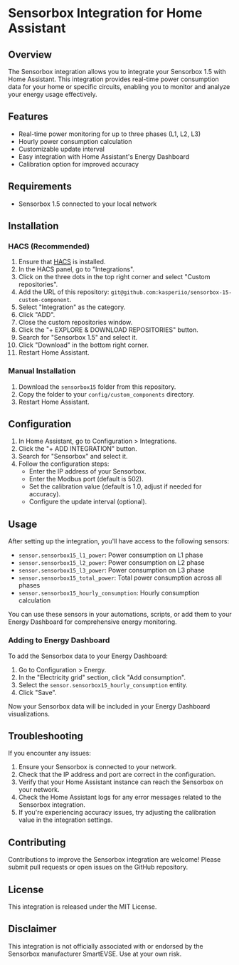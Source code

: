 # Sensorbox Integration for Home Assistant

## Overview

The Sensorbox integration allows you to integrate your Sensorbox 1.5 with Home Assistant. This integration provides real-time power consumption data for your home or specific circuits, enabling you to monitor and analyze your energy usage effectively.

## Features

- Real-time power monitoring for up to three phases (L1, L2, L3)
- Hourly power consumption calculation
- Customizable update interval
- Easy integration with Home Assistant's Energy Dashboard
- Calibration option for improved accuracy

## Requirements

- Sensorbox 1.5 connected to your local network

## Installation

### HACS (Recommended)

1. Ensure that [HACS](https://hacs.xyz/) is installed.
2. In the HACS panel, go to "Integrations".
3. Click on the three dots in the top right corner and select "Custom repositories".
4. Add the URL of this repository: `git@github.com:kasperiio/sensorbox-15-custom-component`.
5. Select "Integration" as the category.
6. Click "ADD".
7. Close the custom repositories window.
8. Click the "+ EXPLORE & DOWNLOAD REPOSITORIES" button.
9. Search for "Sensorbox 1.5" and select it.
10. Click "Download" in the bottom right corner.
11. Restart Home Assistant.

### Manual Installation

1. Download the `sensorbox15` folder from this repository.
2. Copy the folder to your `config/custom_components` directory.
3. Restart Home Assistant.

## Configuration

1. In Home Assistant, go to Configuration > Integrations.
2. Click the "+ ADD INTEGRATION" button.
3. Search for "Sensorbox" and select it.
4. Follow the configuration steps:
   - Enter the IP address of your Sensorbox.
   - Enter the Modbus port (default is 502).
   - Set the calibration value (default is 1.0, adjust if needed for accuracy).
   - Configure the update interval (optional).

## Usage

After setting up the integration, you'll have access to the following sensors:

- `sensor.sensorbox15_l1_power`: Power consumption on L1 phase
- `sensor.sensorbox15_l2_power`: Power consumption on L2 phase
- `sensor.sensorbox15_l3_power`: Power consumption on L3 phase
- `sensor.sensorbox15_total_power`: Total power consumption across all phases
- `sensor.sensorbox15_hourly_consumption`: Hourly consumption calculation

You can use these sensors in your automations, scripts, or add them to your Energy Dashboard for comprehensive energy monitoring.

### Adding to Energy Dashboard

To add the Sensorbox data to your Energy Dashboard:

1. Go to Configuration > Energy.
2. In the "Electricity grid" section, click "Add consumption".
3. Select the `sensor.sensorbox15_hourly_consumption` entity.
4. Click "Save".

Now your Sensorbox data will be included in your Energy Dashboard visualizations.

## Troubleshooting

If you encounter any issues:

1. Ensure your Sensorbox is connected to your network.
2. Check that the IP address and port are correct in the configuration.
3. Verify that your Home Assistant instance can reach the Sensorbox on your network.
4. Check the Home Assistant logs for any error messages related to the Sensorbox integration.
5. If you're experiencing accuracy issues, try adjusting the calibration value in the integration settings.

## Contributing

Contributions to improve the Sensorbox integration are welcome! Please submit pull requests or open issues on the GitHub repository.

## License

This integration is released under the MIT License.

## Disclaimer

This integration is not officially associated with or endorsed by the Sensorbox manufacturer SmartEVSE. Use at your own risk.